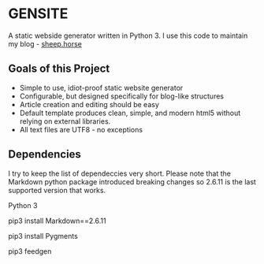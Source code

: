 # GENSITE

A static webside generator written in Python 3. I use this code to maintain my blog - [sheep.horse](https://sheep.horse/)

## Goals of this Project

* Simple to use, idiot-proof static website generator
* Configurable, but designed specifically for blog-like structures
* Article creation and editing should be easy
* Default template produces clean, simple, and modern html5 without relying on external libraries.
* All text files are UTF8 - no exceptions

## Dependencies

I try to keep the list of dependeccies very short. Please note that the Markdown python package
introduced breaking changes so 2.6.11 is the last supported version that works.

Python 3

pip3 install Markdown==2.6.11

pip3 install Pygments

pip3 feedgen
